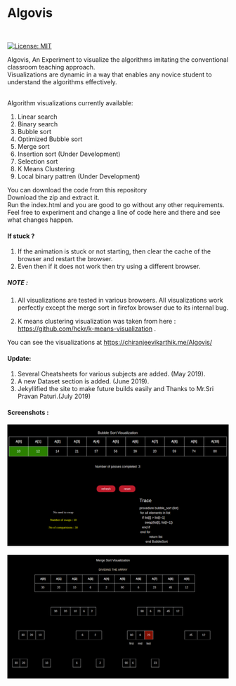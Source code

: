 # Algovis
<br>

[![License: MIT](https://img.shields.io/badge/License-MIT-yellow.svg)](https://github.com/karthikchiru12/Algovis/blob/master/LICENSE)

Algovis, An Experiment to visualize the algorithms imitating the conventional classroom teaching approach.<br>
Visualizations are dynamic in a way that enables any novice student to understand the algorithms effectively.
<br>
<br>

Algorithm visualizations currently available: <br>
1. Linear search
2. Binary search
3. Bubble sort
4. Optimized Bubble sort
5. Merge sort 
6. Insertion sort (Under Development)
7. Selection sort 
8. K Means Clustering
9. Local binary pattren (Under Development)

You can download the code from this repository <br>
Download the zip and extract it.<br>
Run the index.html and you are good to go without any other requirements.<br>
Feel free to experiment and change a line of code here and there and see what changes happen. <br>

#### If stuck ?
1. If the animation is stuck or not starting, then clear the cache of the browser and restart the browser.
2. Even then if it does not work then try using a different browser.

<h5>NOTE :</h5> <p>

1. All visualizations are tested in various browsers. All visualizations work perfectly except the merge sort in firefox browser due to its internal bug.</p> 
2. K means clustering visualization was taken from here : https://github.com/hckr/k-means-visualization .


You can see the visualizations at   https://chiranjeevikarthik.me/Algovis/

#### Update:
1. Several Cheatsheets for various subjects are added. (May 2019). <br>
2. A new Dataset section is added. (June 2019).
3. Jekyllified the site to make future builds easily and Thanks to Mr.Sri Pravan Paturi.(July 2019)

#### Screenshots :

![alt text](assets/Screenshots/screenshot_1.png) <br></br>
![alt text](assets/Screenshots/screenshot_2.png) <br></br>
